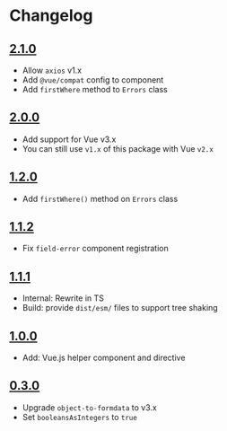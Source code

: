 # Changelog

## [2.1.0](https://github.com/ankurk91/laravel-form-validation/compare/2.0.0..2.1.0)

* Allow `axios` v1.x
* Add `@vue/compat` config to component
* Add `firstWhere` method to `Errors` class

## [2.0.0](https://github.com/ankurk91/laravel-form-validation/compare/1.1.2..2.0.0)

* Add support for Vue v3.x
* You can still use `v1.x` of this package with Vue `v2.x`

## [1.2.0](https://github.com/ankurk91/laravel-form-validation/compare/1.1.4..1.2.0)

* Add `firstWhere()` method on `Errors` class

## [1.1.2](https://github.com/ankurk91/laravel-form-validation/compare/1.1.1..1.1.2)

* Fix `field-error` component registration

## [1.1.1](https://github.com/ankurk91/laravel-form-validation/compare/1.1.0..1.1.1)

* Internal: Rewrite in TS
* Build: provide `dist/esm/` files to support tree shaking

## [1.0.0](https://github.com/ankurk91/laravel-form-validation/compare/0.3.0..1.0.0)

* Add: Vue.js helper component and directive

## [0.3.0](https://github.com/ankurk91/laravel-form-validation/compare/0.2.0..0.3.0)

* Upgrade `object-to-formdata` to v3.x
* Set `booleansAsIntegers` to `true` 
